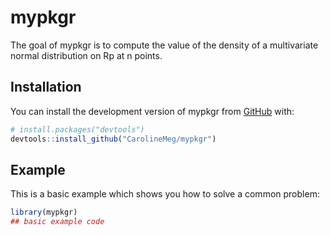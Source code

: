 
<!-- README.md is generated from README.Rmd. Please edit that file -->

# mypkgr

<!-- badges: start -->
<!-- badges: end -->

The goal of mypkgr is to compute the value of the density of a
multivariate normal distribution on Rp at n points.

## Installation

You can install the development version of mypkgr from
[GitHub](https://github.com/) with:

``` r
# install.packages("devtools")
devtools::install_github("CarolineMeg/mypkgr")
```

## Example

This is a basic example which shows you how to solve a common problem:

``` r
library(mypkgr)
## basic example code
```
